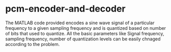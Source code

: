 # pcm-encoder-and-decoder
The MATLAB code provided encodes a sine wave signal of a particular frequency to a given sampling frequency and is quantized based on number of bits that used to quantize.
All the basic parameters like Signal frequency, sampling frequency, number of quantization levels can be easily chnaged according to the problem.
